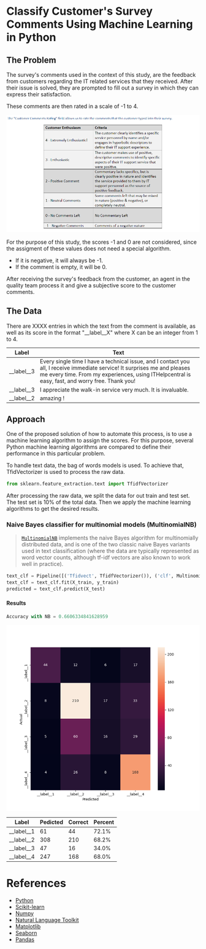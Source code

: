 # Classify Customer's Survey Comments Using Machine Learning in Python

## The Problem

The survey's comments used in the context of this study, are the feedback from customers regarding the IT related services that they received. After their issue is solved, they are prompted to fill out a survey in which they can express their satisfaction.

These comments are then rated in a scale of -1 to 4. 

![alt text](https://github.com/luisrausseo/ML_SurveyProcessor/blob/master/Capture.PNG)

For the purpose of this study, the scores -1 and 0 are not considered, since the assigment of these values does not need a special algorithm.

- If it is negative, it will always be -1.
- If the comment is empty, it will be 0.

After receiving the survey's feedback from the customer, an agent in the quality team process it and give a subjective score to the customer comments. 

## The Data

There are XXXX entries in which the text from the comment is available, as well as its score in the format "__label__X" where X can be an integer from 1 to 4. 

| Label        | Text           |
| ------------- |--------------|
| __label__3      | Every single time I have a technical issue, and I contact you all, I receive immediate service!  It surprises me and pleases me every time.  From my experiences, using ITHelpcentral is easy, fast, and worry free.  Thank you! |
| __label__3      | I appreciate the walk-in service very much.  It is invaluable.      |
| __label__2 | amazing !      |

## Approach

One of the proposed solution of how to automate this process, is to use a machine learning algorithm to assign the scores. For this purpose, several Python machine learning algorithms are compared to define their performance in this particular problem. 

To handle text data, the bag of words models is used. To achieve that, TfidVectorizer is used to process the raw data.

```Python
from sklearn.feature_extraction.text import TfidfVectorizer
```
After processing the raw data, we split the data for out train and test set. The test set is 10% of the total data. Then we apply the machine learning algorithms to get the desired results.

### Naive Bayes classifier for multinomial models (MultinomialNB)

>[`MultinomialNB`](https://scikit-learn.org/stable/modules/generated/sklearn.naive_bayes.MultinomialNB.html#sklearn.naive_bayes.MultinomialNB "sklearn.naive_bayes.MultinomialNB") implements the naive Bayes algorithm for multinomially distributed data, and is one of the two classic naive Bayes variants used in text classification (where the data are typically represented as word vector counts, although tf-idf vectors are also known to work well in practice).

```Python
text_clf = Pipeline([('Tfidvect', TfidfVectorizer()), ('clf', MultinomialNB(fit_prior=False))])
text_clf = text_clf.fit(X_train, y_train)
predicted = text_clf.predict(X_test)
```
#### Results

```Python
Accuracy with NB = 0.6606334841628959
```
![MultinomialNB Heatmap](https://github.com/luisrausseo/ML_SurveyProcessor/blob/master/results/M_NB.png)

|Label|Pedicted|Correct|Percent
|-|-|-|-|
|__label__1|61|44|72.1%
|__label__2|308|210|68.2%
|__label__3|47|16|34.0%
|__label__4|247|168|68.0%

# References
- [Python](https://www.python.org/)
- [Scikit-learn](https://scikit-learn.org/stable/)
- [Numpy](http://www.numpy.org/)
- [Natural Language Toolkit](https://www.nltk.org/)
- [Matplotlib](https://matplotlib.org/)
- [Seaborn](https://seaborn.pydata.org/)
- [Pandas](https://pandas.pydata.org/)
